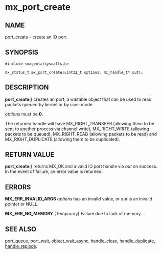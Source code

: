 # mx_port_create

## NAME

port_create - create an IO port

## SYNOPSIS

```
#include <magenta/syscalls.h>

mx_status_t mx_port_create(uint32_t options, mx_handle_t* out);

```

## DESCRIPTION

**port_create**() creates an port; a waitable object that can be used to
read packets queued by kernel or by user-mode.

*options* must be **0**.

The returned handle will have MX_RIGHT_TRANSFER (allowing them to be sent
to another process via channel write), MX_RIGHT_WRITE (allowing
packets to be queued), MX_RIGHT_READ (allowing packets to be read) and
MX_RIGHT_DUPLICATE (allowing them to be duplicated).

## RETURN VALUE

**port_create**() returns MX_OK and a valid IO port handle via *out* on
success. In the event of failure, an error value is returned.

## ERRORS

**MX_ERR_INVALID_ARGS** *options* has an invalid value, or *out* is an
invalid pointer or NULL.

**MX_ERR_NO_MEMORY**  (Temporary) Failure due to lack of memory.

## SEE ALSO

[port_queue](port_queue.md),
[port_wait](port_wait.md),
[object_wait_async](object_wait_async.md),
[handle_close](handle_close.md),
[handle_duplicate](handle_duplicate.md),
[handle_replace](handle_replace.md).
